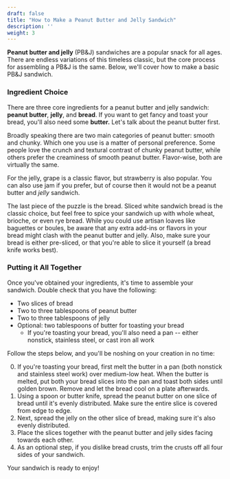 ```yaml
---
draft: false
title: "How to Make a Peanut Butter and Jelly Sandwich"
description: ''
weight: 3
---
```


**Peanut butter and jelly** (PB&J) sandwiches are a popular snack for all ages. There are endless variations of this timeless classic, but the core process for assembling a PB&J is the same. Below, we'll cover how to make a basic PB&J sandwich.

### Ingredient Choice

There are three core ingredients for a peanut butter and jelly sandwich: **peanut butter**, **jelly**, and **bread**. If you want to get fancy and toast your bread, you'll also need some **butter.** Let's talk about the peanut butter first.

Broadly speaking there are two main categories of peanut butter: smooth and chunky. Which one you use is a matter of personal preference. Some people love the crunch and textural contrast of chunky peanut butter, while others prefer the creaminess of smooth peanut butter. Flavor-wise, both are virtually the same.

For the jelly, grape is a classic flavor, but strawberry is also popular. You can also use jam if you prefer, but of course then it would not be a peanut butter and _jelly_ sandwich.

The last piece of the puzzle is the bread. Sliced white sandwich bread is the classic choice, but feel free to spice your sandwich up with whole wheat, brioche, or even rye bread. While you could use artisan loaves like baguettes or boules, be aware that any extra add-ins or flavors in your bread might clash with the peanut butter and jelly. Also, make sure your bread is either pre-sliced, or that you're able to slice it yourself (a bread knife works best).

### Putting it All Together

Once you've obtained your ingredients, it's time to assemble your sandwich. Double check that you have the following: 

- Two slices of bread
- Two to three tablespoons of peanut butter
- Two to three tablespoons of jelly
- Optional: two tablespoons of butter for toasting your bread
  - If you're toasting your bread, you'll also need a pan -- either nonstick, stainless steel, or cast iron all work

Follow the steps below, and you'll be noshing on your creation in no time:

0. If you're toasting your bread, first melt the butter in a pan (both nonstick and stainless steel work) over medium-low heat. When the butter is melted, put both your bread slices into the pan and toast both sides until golden brown. Remove and let the bread cool on a plate afterwards.
1. Using a spoon or butter knife, spread the peanut butter on one slice of bread until it's evenly distributed. Make sure the entire slice is covered from edge to edge.
2. Next, spread the jelly on the other slice of bread, making sure it's also evenly distributed.
3. Place the slices together with the peanut butter and jelly sides facing towards each other.
4. As an optional step, if you dislike bread crusts, trim the crusts off all four sides of your sandwich.

Your sandwich is ready to enjoy!

